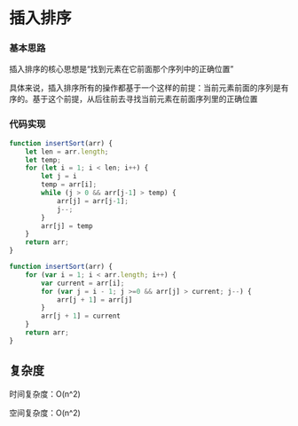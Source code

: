 # 插入排序



### 基本思路

插入排序的核心思想是“找到元素在它前面那个序列中的正确位置”

具体来说，插入排序所有的操作都基于一个这样的前提：当前元素前面的序列是有序的。基于这个前提，从后往前去寻找当前元素在前面序列里的正确位置



### 代码实现

```javascript
function insertSort(arr) {
    let len = arr.length;
    let temp;
    for (let i = 1; i < len; i++) {
        let j = i
        temp = arr[i];
        while (j > 0 && arr[j-1] > temp) {
            arr[j] = arr[j-1];
            j--;
        }
        arr[j] = temp
    }
    return arr;
}
```



```javascript
function insertSort(arr) {
    for (var i = 1; i < arr.length; i++) {
        var current = arr[i];
        for (var j = i - 1; j >=0 && arr[j] > current; j--) {
            arr[j + 1] = arr[j]
        }
        arr[j + 1] = current
    }
    return arr;
}
```





## 复杂度

时间复杂度：O(n^2)

空间复杂度：O(n^2)

